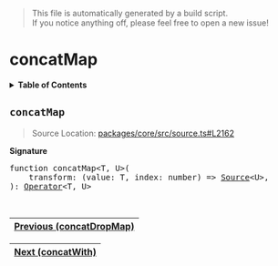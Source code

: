 > This file is automatically generated by a build script.<br>If you notice anything off, please feel free to open a new issue!

# concatMap

<details><summary><b>Table of Contents</b></summary><br>

1. [<code>concatMap</code>](#concatMap)</details>

## <a name="concatMap"></a><code>concatMap</code>

> Source Location: [packages\/core\/src\/source.ts#L2162](..\/..\/packages\/core\/src\/source.ts#L2162)

<b>Signature</b>

<pre>function concatMap&lt;T, U&gt;(<br>    transform: (value: T, index: number) =&gt; <a href="../01-api-basics/03-Source.md#Source-Interface">Source</a>&lt;U&gt;,<br>): <a href="../01-api-basics/04-Operator.md#Operator">Operator</a>&lt;T, U&gt;</pre><br>

| [Previous \(concatDropMap\)](006-concatDropMap.md#readme) |
| --- |

<div align="right">

| [Next \(concatWith\)](008-concatWith.md#readme) |
| --- |
</div>
